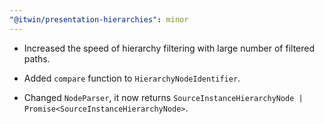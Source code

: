 ```yaml
---
"@itwin/presentation-hierarchies": minor
---
```


- Increased the speed of hierarchy filtering with large number of filtered paths.

- Added `compare` function to `HierarchyNodeIdentifier`.

- Changed `NodeParser`, it now returns `SourceInstanceHierarchyNode | Promise<SourceInstanceHierarchyNode>`.
